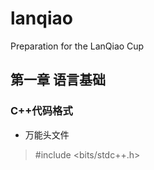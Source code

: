 # lanqiao
Preparation for the LanQiao Cup
## 第一章 语言基础
### C++代码格式
* 万能头文件
> #include <bits/stdc++.h>
 
